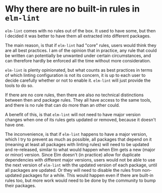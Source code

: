 # Why there are no built-in rules in `elm-lint`

`elm-lint` comes with no rules out of the box. It used to have some, but then I
decided it was better to have them all extracted into different packages.

The main reason, is that if `elm-lint` had "core" rules, users would think they
are all best practices. I am of the opinion that in practice, any rule that
could be written can potentially be unwanted under certain circumstances, and
can therefore hardly be enforced all the time without more consideration.

`elm-lint` is plenty opinionated, but what counts as best practices in terms of
which linting configuration is not its concern, it is up to each user to decide
carefully whether or not to enable it. `elm-lint` will just provide the tools to
do so.

If there are no core rules, then there are also no technical distinctions
between then and package rules. They all have access to the same tools, and
there is no rule that can do more than an other could.

A benefit of this, is that `elm-lint` will not need to have major version
changes when one of its rules gets updated or removed, because it doesn't have
one.

The inconvenience, is that if `elm-lint` happens to have a major version, which
I try to prevent as much as possible, all packages that depend on it (meaning at
least all packages with linting rules) will need to be updated and re-released,
similar to what would happen when Elm gets a new (major or minor) version. Since
Elm doesn't (in practice) allow for duplicate dependencies with different major
versions, users would not be able to use the next version of `elm-lint` with the
updated version of each package, until all packages are updated. Or they will
need to disable the rules from non-updated packages for a while.
This would happen even if there are built-in rules too, but more work would need
to be done by the community to bump their packages.
